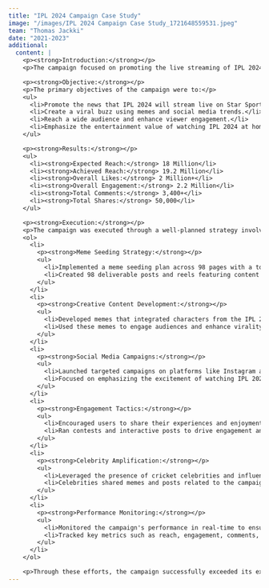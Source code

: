 ```yaml
---
title: "IPL 2024 Campaign Case Study"
image: "/images/IPL 2024 Campaign Case Study_1721648559531.jpeg"
team: "Thomas Jackki"
date: "2021-2023"
additional:
  content: |
    <p><strong>Introduction:</strong></p>
    <p>The campaign focused on promoting the live streaming of IPL 2024 on Star Sports. By conceptualizing, creating, and executing memes based on Star Sports' IPL 2024 ad film, the campaign aimed to integrate characters from the ad with current social media trends and relatable memes to enhance virality. The objective was to highlight the exciting news that IPL 2024 will stream live on Star Sports, providing mass entertainment to viewers at home.</p>

    <p><strong>Objective:</strong></p>
    <p>The primary objectives of the campaign were to:</p>
    <ul>
      <li>Promote the news that IPL 2024 will stream live on Star Sports.</li>
      <li>Create a viral buzz using memes and social media trends.</li>
      <li>Reach a wide audience and enhance viewer engagement.</li>
      <li>Emphasize the entertainment value of watching IPL 2024 at home on Star Sports.</li>
    </ul>

    <p><strong>Results:</strong></p>
    <ul>
      <li><strong>Expected Reach:</strong> 18 Million</li>
      <li><strong>Achieved Reach:</strong> 19.2 Million</li>
      <li><strong>Overall Likes:</strong> 2 Million+</li>
      <li><strong>Overall Engagement:</strong> 2.2 Million</li>
      <li><strong>Total Comments:</strong> 3,400+</li>
      <li><strong>Total Shares:</strong> 50,000</li>
    </ul>

    <p><strong>Execution:</strong></p>
    <p>The campaign was executed through a well-planned strategy involving multiple elements:</p>
    <ol>
      <li>
        <p><strong>Meme Seeding Strategy:</strong></p>
        <ul>
          <li>Implemented a meme seeding plan across 98 pages with a total follower base of 180 million.</li>
          <li>Created 98 deliverable posts and reels featuring content derived from the IPL 2024 ad film, ensuring wide dissemination.</li>
        </ul>
      </li>
      <li>
        <p><strong>Creative Content Development:</strong></p>
        <ul>
          <li>Developed memes that integrated characters from the IPL 2024 ad film with current social media trends and relatable themes.</li>
          <li>Used these memes to engage audiences and enhance virality.</li>
        </ul>
      </li>
      <li>
        <p><strong>Social Media Campaigns:</strong></p>
        <ul>
          <li>Launched targeted campaigns on platforms like Instagram and Facebook using the hashtag #IPLONSTAR.</li>
          <li>Focused on emphasizing the excitement of watching IPL 2024 live on Star Sports, creating a buzz around the big screen experience.</li>
        </ul>
      </li>
      <li>
        <p><strong>Engagement Tactics:</strong></p>
        <ul>
          <li>Encouraged users to share their experiences and enjoyment of watching IPL on Star Sports.</li>
          <li>Ran contests and interactive posts to drive engagement and participation.</li>
        </ul>
      </li>
      <li>
        <p><strong>Celebrity Amplification:</strong></p>
        <ul>
          <li>Leveraged the presence of cricket celebrities and influencers to amplify the campaign's reach.</li>
          <li>Celebrities shared memes and posts related to the campaign, further increasing visibility.</li>
        </ul>
      </li>
      <li>
        <p><strong>Performance Monitoring:</strong></p>
        <ul>
          <li>Monitored the campaign's performance in real-time to ensure maximum effectiveness.</li>
          <li>Tracked key metrics such as reach, engagement, comments, and shares to measure success.</li>
        </ul>
      </li>
    </ol>

    <p>Through these efforts, the campaign successfully exceeded its expected reach and generated significant engagement, making the news of IPL 2024 streaming live on Star Sports a viral topic. The strategic use of memes, social media trends, and celebrity amplification played a crucial role in achieving these results.</p>
---
```


